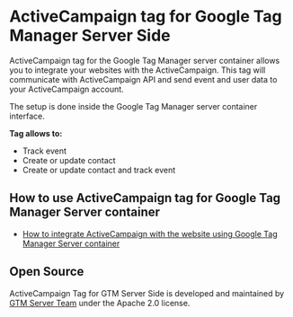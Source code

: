 # ActiveCampaign tag for Google Tag Manager Server Side

ActiveCampaign tag for the Google Tag Manager server container allows you to integrate your websites with the ActiveCampaign.
This tag will communicate with ActiveCampaign API and send event and user data to your ActiveCampaign account.

The setup is done inside the Google Tag Manager server container interface. 


**Tag allows to:**

- Track event
- Create or update contact
- Create or update contact and track event

## How to use ActiveCampaign tag for Google Tag Manager Server container

- [How to integrate ActiveCampaign with the website using Google Tag Manager Server container](https://gtm-server.com/how-to-integrate-activecampaign-with-the-website-using-google-tag-manager-server-container/)

## Open Source

ActiveCampaign Tag for GTM Server Side is developed and maintained by [GTM Server Team](https://gtm-server.com/) under the Apache 2.0 license.
